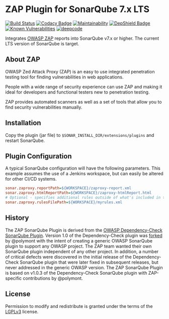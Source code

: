 # ZAP Plugin for SonarQube 7.x LTS

[![Build Status](https://travis-ci.org/OtherDevOpsGene/zap-sonar-plugin.svg?branch=main)](https://travis-ci.org/OtherDevOpsGene/zap-sonar-plugin)
[![Codacy Badge](https://app.codacy.com/project/badge/Grade/6f379a37e7ef4994b5443723ec4bcb9f)](https://www.codacy.com/gh/OtherDevOpsGene/zap-sonar-plugin/dashboard?utm_source=github.com&amp;utm_medium=referral&amp;utm_content=OtherDevOpsGene/zap-sonar-plugin&amp;utm_campaign=Badge_Grade)
[![Maintainability](https://api.codeclimate.com/v1/badges/c6ac1a0ad4a4bba3b9f0/maintainability)](https://codeclimate.com/github/OtherDevOpsGene/zap-sonar-plugin/maintainability)
[![DepShield Badge](https://depshield.sonatype.org/badges/OtherDevOpsGene/zap-sonar-plugin/depshield.svg)](https://depshield.github.io)
[![Known Vulnerabilities](https://snyk.io/test/github/OtherDevOpsGene/zap-sonar-plugin/badge.svg)](https://snyk.io/test/github/OtherDevOpsGene/zap-sonar-plugin)
[![deepcode](https://www.deepcode.ai/api/gh/badge?key=eyJhbGciOiJIUzI1NiIsInR5cCI6IkpXVCJ9.eyJwbGF0Zm9ybTEiOiJnaCIsIm93bmVyMSI6Ik90aGVyRGV2T3BzR2VuZSIsInJlcG8xIjoiemFwLXNvbmFyLXBsdWdpbiIsImluY2x1ZGVMaW50IjpmYWxzZSwiYXV0aG9ySWQiOjI1MDYzLCJpYXQiOjE2MDU4ODgyMzB9.5bi9hovkUE-DkAOLt0IUZy_CJTeJH1LFiRrqK_REoW0)](https://www.deepcode.ai/app/gh/OtherDevOpsGene/zap-sonar-plugin/_/dashboard?utm_content=gh%2FOtherDevOpsGene%2Fzap-sonar-plugin)

Integrates [OWASP ZAP](https://www.owasp.org/index.php/OWASP_Zed_Attack_Proxy_Project)
reports into SonarQube v7.x or higher. The current LTS version of SonarQube is
target.

## About ZAP

OWASP Zed Attack Proxy (ZAP) is an easy to use integrated penetration testing
tool for finding vulnerabilities in web applications.

People with a wide range of security experience can use ZAP and making it ideal
for developers and functional testers new to penetration testing.

ZAP provides automated scanners as well as a set of tools that allow you to find
security vulnerabilities manually.

## Installation

Copy the plugin (jar file) to `$SONAR_INSTALL_DIR/extensions/plugins` and
restart SonarQube.

## Plugin Configuration

A typical SonarQube configuration will have the following parameters. This
example assumes the use of a Jenkins workspace, but can easily be altered for
other CI/CD systems.

```ini
sonar.zaproxy.reportPath=${WORKSPACE}/zaproxy-report.xml
sonar.zaproxy.htmlReportPath=${WORKSPACE}/zaproxy-htmlReport.html
# Optional - specifies additional rules outside of what's included in the core
sonar.zaproxy.rulesFilePath=${WORKSPACE}/myrules.xml
```

## History

The ZAP SonarQube Plugin is derived from the
[OWASP Dependency-Check SonarQube Plugin](https://github.com/stevespringett/dependency-check-sonar-plugin).
Version 1.0 of the Dependency-Check plugin was [forked](https://github.com/polymont/dependency-check-sonar-plugin)
by @polymont with the intent of creating a generic OWASP SonarQube plugin to
support any OWASP project. The ZAP team wanted their own SonarQube plugin
independent of any other project. In addition, a number of critical defects
were discovered in the initial release of the Dependency-Check SonarQube plugin
that were later fixed in subsequent releases, but never addressed in the generic
OWASP version. The ZAP SonarQube Plugin is based on v1.0.3 of
the Dependency-Check SonarQube plugin with ZAP-specific contributions by @polymont.

## License

Permission to modify and redistribute is granted under the terms of the
[LGPLv3](http://www.gnu.org/licenses/lgpl.txt) license.
